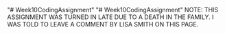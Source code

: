 "# Week10CodingAssignment" 
"# Week10CodingAssignment" 
NOTE: THIS ASSIGNMENT WAS TURNED IN LATE DUE TO A DEATH IN THE FAMILY. I WAS TOLD TO LEAVE A COMMENT BY LISA SMITH ON THIS PAGE.
